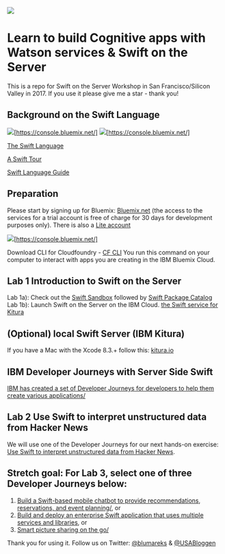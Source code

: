 
<img src="https://farm5.staticflickr.com/4337/36010504144_e7fdf1c8e0_z.jpg">

# Learn to build Cognitive apps with Watson services & Swift on the Server
This is a repo for Swift on the Server Workshop in San Francisco/Silicon Valley in 2017. If you use it please give me a star - thank you!

## Background on the Swift Language

<img src="https://farm5.staticflickr.com/4389/36674479412_fab6b1f1ed.jpg">[https://console.bluemix.net/]
<img src="https://farm5.staticflickr.com/4356/36674633612_4af6e3a0e5.jpg">[https://console.bluemix.net/]

[The Swift Language](https://en.wikipedia.org/wiki/Swift_(programming_language))

[A Swift Tour](https://developer.apple.com/library/content/documentation/Swift/Conceptual/Swift_Programming_Language/GuidedTour.html#//apple_ref/doc/uid/TP40014097-CH2-ID1)

[Swift Language Guide](https://developer.apple.com/library/content/documentation/Swift/Conceptual/Swift_Programming_Language/TheBasics.html#//apple_ref/doc/uid/TP40014097-CH5-ID309)

## Preparation
Please start by signing up for Bluemix: [Bluemix.net](http://bluemix.net) (the access to the services for a trial account is free of charge for 30 days for development purposes only). There is also a [Lite account](https://www.ibm.com/cloud-computing/bluemix/standard-account)


<img src="https://farm5.staticflickr.com/4356/36674633612_4af6e3a0e5.jpg">[https://console.bluemix.net/]



Download CLI for Cloudfoundry - [CF CLI](https://github.com/cloudfoundry/cli/releases/) You run this command on your computer to interact with apps you are creating in the IBM Bluemix Cloud.

## Lab 1 Introduction to Swift on the Server
Lab 1a): Check out the [Swift Sandbox](https://swift.sandbox.bluemix.net/) followed by [Swift Package Catalog](https://packagecatalog.com/) 
Lab 1b): Launch Swift on the Server on the IBM Cloud. [the Swift service for Kitura](https://console.bluemix.net/catalog/starters/runtime-for-swift?env_id=ibm%3Ayp%3Aus-south&taxonomyNavigation=apps)

## (Optional) local Swift Server (IBM Kitura)
If you have a Mac with the Xcode 8.3.+ follow this: [kitura.io](http://www.kitura.io/)

## IBM Developer Journeys with Server Side Swift
[IBM has created a set of Developer Journeys for developers to help them create various applications/](https://developer.ibm.com/code/journey/category/swift-on-the-server/)

## Lab 2 Use Swift to interpret unstructured data from Hacker News

We will use one of the Developer Journeys for our next hands-on exercise: [Use Swift to interpret unstructured data from Hacker News](https://developer.ibm.com/code/journey/use-swift-interpret-unstructured-data-hacker-news/).

## Stretch goal: For Lab 3, select one of three Developer Journeys below:
1) [Build a Swift-based mobile chatbot to provide recommendations, reservations, and event planning/](https://developer.ibm.com/code/journey/build-a-cognitive-recommendation-app-with-swift/), or 
2) [Build and deploy an enterprise Swift application that uses multiple services and libraries](https://developer.ibm.com/code/journey/build-an-enterprise-swift-app-using-services/), or 
3) [Smart picture sharing on the go/](https://developer.ibm.com/code/journey/apply-cognitive-to-mobile-images-on-the-go/)

Thank you for using it. Follow us on Twitter:
[@blumareks](https://twitter.com/blumareks) & [@USABloggen](https://twitter.com/USABloggen)
